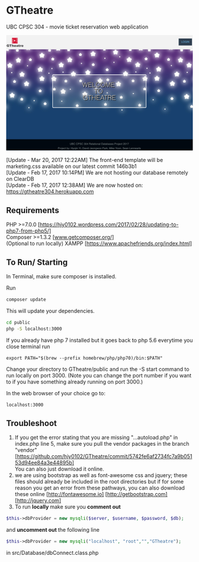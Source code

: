 # GTheatre
UBC CPSC 304 - movie ticket reservation web application

![Alt text](./screenshot.png?raw=true "Welcome to GTheatre")</br>

[Update - Mar 20, 2017 12:22AM] The front-end template will be marketing.css available on our latest commit 146b3b1</br>
[Update - Feb 17, 2017 10:14PM] We are not hosting our database remotely on ClearDB <br/>
[Update - Feb 17, 2017 12:38AM] We are now hosted on: https://gtheatre304.herokuapp.com

## Requirements
PHP >=7.0.0 [https://hjy0102.wordpress.com/2017/02/28/updating-to-php7-from-php5/] </br>
Composer >=1.3.2 [www.getcomposer.org/]</br>
(Optional to run locally) XAMPP [https://www.apachefriends.org/index.html]

## To Run/ Starting
In Terminal, make sure composer is installed.

Run 
```bash
composer update
```
This will update your dependencies.</br>
```bash
cd public
php -S localhost:3000
```

If you already have php 7 installed but it goes back to php 5.6 everytime you close terminal run
```
export PATH="$(brew --prefix homebrew/php/php70)/bin:$PATH"
```
Change your directory to GTheatre/public and run the -S start command to run locally on port 3000. (Note you can change the port number if you want to if you have something already running on port 3000.)</br>

In the web browser of your choice go to:
```bash
localhost:3000
```
## Troubleshoot
1. If you get the error stating that you are missing "...autoload.php" in index.php line 5, make sure you pull the vendor packages in the branch "vendor" [https://github.com/hjy0102/GTheatre/commit/5742fe6af2734fc7a9b05153d94ee84a3e44895b]</br>
You can also just download it online.
2. we are using bootstrap as well as font-awesome css and jquery; these files should already be included in the root directories but if for some reason you get an error from these pathways, you can also download these online [http://fontawesome.io] [http://getbootstrap.com] [http://jquery.com]
3. To run <b> locally </b> make sure you <b>comment out </b>
```php
$this->dbProvider = new mysqli($server, $username, $password, $db);
```
and <b>uncomment out </b>the following line
```php 
$this->dbProvider = new mysqli("localhost", "root","","GTheatre");
```
in src/Database/dbConnect.class.php
